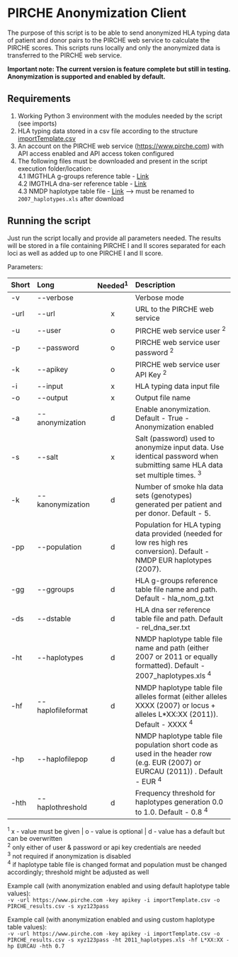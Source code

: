 # PIRCHE Anonymization Client

The purpose of this script is to be able to send anonymized HLA typing data of patient and donor pairs to the PIRCHE web service to calculate the PIRCHE scores. 
This scripts runs locally and only the anonymized data is transferred to the PIRCHE web service.

__Important note: The current version is feature complete but still in testing. Anonymization is supported and enabled by default.__ 

## Requirements
1. Working Python 3 environment with the modules needed by the script (see imports)
2. HLA typing data stored in a csv file according to the structure [importTemplate.csv](importTemplate.csv)
3. An account on the PIRCHE web service (https://www.pirche.com) with API access enabled and API access token configured
4. The following files must be downloaded and present in the script execution folder/location:<br>
4.1 IMGTHLA g-groups reference table - [Link](https://github.com/ANHIG/IMGTHLA/blob/Latest/wmda/hla_nom_g.txt)<br>
4.2 IMGTHLA dna-ser reference table - [Link](https://github.com/ANHIG/IMGTHLA/blob/Latest/wmda/rel_dna_ser.txt)<br>
4.3 NMDP haplotype table file - [Link](https://bioinformatics.bethematchclinical.org/WorkArea/DownloadAsset.aspx?id=6383v) --> must be renamed to <code>2007_haplotypes.xls</code> after download<br> 

## Running the script
Just run the script locally and provide all parameters needed. The results will be stored in a file containing PIRCHE I and II scores separated for each loci as well as added up to one PIRCHE I and II score. 

Parameters:

| Short | Long              |Needed<sup>1</sup>| Description                                                                                                                        |
|:------|:-------------     |:------:  |:-----                                                                                                                                      |
| -v    | --verbose         |          |Verbose mode                                                                                                                                |
| -url  | --url             | x        |URL to the PIRCHE web service                                                                                                               |
| -u    | --user            | o        |PIRCHE web service user <sup>2</sup>                                                                                                        |
| -p    | --password        | o        |PIRCHE web service user password <sup>2</sup>                                                                                               |
| -k    | --apikey          | o        |PIRCHE web service user API Key <sup>2</sup>                                                                                                |
| -i    | --input           | x        |HLA typing data input file                                                                                                                  |
| -o    | --output          | x        |Output file name                                                                                                                            |
| -a    | --anonymization   | d        |Enable anonymization. Default - True - Anonymization enabled                                                                                |
| -s    | --salt            | x        |Salt (password) used to anonymize input data. Use identical password when submitting same HLA data set multiple times. <sup>3</sup>         |
| -k    | --kanonymization  | d        |Number of smoke hla data sets (genotypes) generated per patient and per donor. Default - 5.                                                 |
| -pp   | --population      | d        |Population for HLA typing data provided (needed for low res high res conversion). Default - NMDP EUR haplotypes (2007).                     |
| -gg   | --ggroups         | d        |HLA g-groups reference table file name and path. Default - hla_nom_g.txt                                                                    |
| -ds   | --dstable         | d        |HLA dna ser reference table file and path. Default - rel_dna_ser.txt                                                                        |
| -ht   | --haplotypes      | d        |NMDP haplotype table file name and path (either 2007 or 2011 or equally formatted). Default - 2007_haplotypes.xls <sup>4</sup>              |
| -hf   | --haplofileformat | d        |NMDP haplotype table file alleles format (either alleles XXXX (2007) or locus + alleles L*XX:XX (2011)). Default - XXXX <sup>4</sup>        |
| -hp   | --haplofilepop    | d        |NMDP haplotype table file population short code as used in the header row (e.g. EUR (2007) or EURCAU (2011)) . Default - EUR <sup>4</sup>   |
| -hth  | --haplothreshold  | d        |Frequency threshold for haplotypes generation 0.0 to 1.0. Default - 0.8 <sup>4</sup>                                                        |

<sup>1</sup> x - value must be given | o - value is optional | d - value has a default but can be overwritten<br>
<sup>2</sup> only either of user & password or api key credentials are needed<br>
<sup>3</sup> not required if anonymization is disabled<br>
<sup>4</sup> if haplotype table file is changed format and population must be changed accordingly; threshold might be adjusted as well<br>

Example call (with anonymization enabled and using default haplotype table values):<br>
`-v -url https://www.pirche.com -key apikey -i importTemplate.csv -o PIRCHE_results.csv -s xyz123pass`

Example call (with anonymization enabled and using custom haplotype table values):<br>
`-v -url https://www.pirche.com -key apikey -i importTemplate.csv -o PIRCHE_results.csv -s xyz123pass -ht 2011_haplotypes.xls -hf L*XX:XX -hp EURCAU -hth 0.7`
